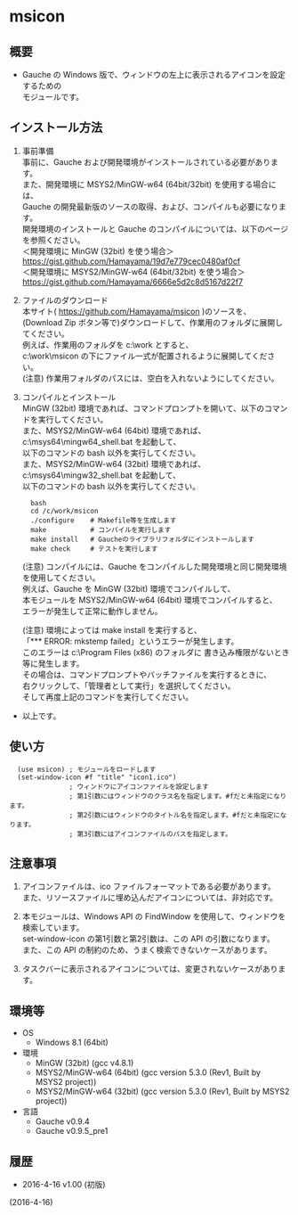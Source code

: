 # msicon

## 概要
- Gauche の Windows 版で、ウィンドウの左上に表示されるアイコンを設定するための  
  モジュールです。


## インストール方法
1. 事前準備  
   事前に、Gauche および開発環境がインストールされている必要があります。  
   また、開発環境に MSYS2/MinGW-w64 (64bit/32bit) を使用する場合には、  
   Gauche の開発最新版のソースの取得、および、コンパイルも必要になります。  
   開発環境のインストールと Gauche のコンパイルについては、以下のページを参照ください。  
   ＜開発環境に MinGW (32bit) を使う場合＞  
   https://gist.github.com/Hamayama/19d7e779cec0480af0cf  
   ＜開発環境に MSYS2/MinGW-w64 (64bit/32bit) を使う場合＞  
   https://gist.github.com/Hamayama/6666e5d2c8d5167d22f7

2. ファイルのダウンロード  
   本サイト( https://github.com/Hamayama/msicon )のソースを、  
   (Download Zip ボタン等で)ダウンロードして、作業用のフォルダに展開してください。  
   例えば、作業用のフォルダを c:\work とすると、  
   c:\work\msicon の下にファイル一式が配置されるように展開してください。  
   (注意) 作業用フォルダのパスには、空白を入れないようにしてください。

3. コンパイルとインストール  
   MinGW (32bit) 環境であれば、コマンドプロンプトを開いて、以下のコマンドを実行してください。  
   また、MSYS2/MinGW-w64 (64bit) 環境であれば、c:\msys64\mingw64_shell.bat を起動して、  
   以下のコマンドの bash 以外を実行してください。  
   また、MSYS2/MinGW-w64 (32bit) 環境であれば、c:\msys64\mingw32_shell.bat を起動して、  
   以下のコマンドの bash 以外を実行してください。
   ```
     bash
     cd /c/work/msicon
     ./configure    # Makefile等を生成します
     make           # コンパイルを実行します
     make install   # Gaucheのライブラリフォルダにインストールします
     make check     # テストを実行します
   ```
   (注意) コンパイルには、Gauche をコンパイルした開発環境と同じ開発環境を使用してください。  
   例えば、Gauche を MinGW (32bit) 環境でコンパイルして、  
   本モジュールを MSYS2/MinGW-w64 (64bit) 環境でコンパイルすると、  
   エラーが発生して正常に動作しません。  
   
   (注意) 環境によっては make install を実行すると、  
   「*** ERROR: mkstemp failed」というエラーが発生します。  
   このエラーは c:\Program Files (x86) のフォルダに 書き込み権限がないとき等に発生します。  
   その場合は、コマンドプロンプトやバッチファイルを実行するときに、  
   右クリックして、「管理者として実行」を選択してください。  
   そして再度上記のコマンドを実行してください。

- 以上です。


## 使い方
```
  (use msicon) ; モジュールをロードします
  (set-window-icon #f "title" "icon1.ico")
               ; ウィンドウにアイコンファイルを設定します
               ; 第1引数にはウィンドウのクラス名を指定します。#fだと未指定になります。
               ; 第2引数にはウィンドウのタイトル名を指定します。#fだと未指定になります。
               ; 第3引数にはアイコンファイルのパスを指定します。
```


## 注意事項
1. アイコンファイルは、ico ファイルフォーマットである必要があります。  
   また、リソースファイルに埋め込んだアイコンについては、非対応です。

2. 本モジュールは、Windows API の FindWindow を使用して、ウィンドウを検索しています。  
   set-window-icon の第1引数と第2引数は、この API の引数になります。  
   また、この API の制約のため、うまく検索できないケースがあります。

3. タスクバーに表示されるアイコンについては、変更されないケースがあります。


## 環境等
- OS
  - Windows 8.1 (64bit)
- 環境
  - MinGW (32bit) (gcc v4.8.1)
  - MSYS2/MinGW-w64 (64bit) (gcc version 5.3.0 (Rev1, Built by MSYS2 project))
  - MSYS2/MinGW-w64 (32bit) (gcc version 5.3.0 (Rev1, Built by MSYS2 project))
- 言語
  - Gauche v0.9.4
  - Gauche v0.9.5_pre1

## 履歴
- 2016-4-16 v1.00 (初版)


(2016-4-16)
